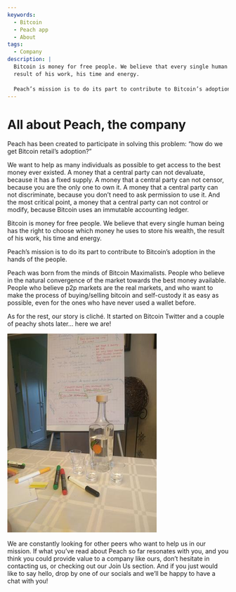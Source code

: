 ```yaml
---
keywords:
  - Bitcoin
  - Peach app
  - About
tags:
  - Company
description: |
  Bitcoin is money for free people. We believe that every single human being has the right to choose which money he uses to store his wealth, the
  result of his work, his time and energy.

  Peach’s mission is to do its part to contribute to Bitcoin’s adoption in the hands of the people.
---
```

# All about Peach, the company

Peach has been created to participate in solving this problem: “how do we get Bitcoin retail’s adoption?”

We want to help as many individuals as possible to get access to the best money ever existed. A money that a central party can not devaluate,
because it has a fixed supply. A money that a central party can not censor, because you are the only one to own it. A money that a central party
can not discriminate, because you don’t need to ask permission to use it. And the most critical point, a money that a central party can not control
or modify, because Bitcoin uses an immutable accounting ledger.

Bitcoin is money for free people. We believe that every single human being has the right to choose which money he uses to store his wealth, the
result of his work, his time and energy.

Peach’s mission is to do its part to contribute to Bitcoin’s adoption in the hands of the people.

Peach was born from the minds of Bitcoin Maximalists. People who believe in the natural convergence of the market towards the best money
available. People who believe p2p markets are the real markets, and who want to make the process of buying/selling bitcoin and self-custody it
as easy as possible, even for the ones who have never used a wallet before.

As for the rest, our story is cliché. It started on Bitcoin Twitter and a couple of peachy shots later… here we are!

![](/img/blog/all-about-peach-the-company/photo.jpg)

We are constantly looking for other peers who want to help us in our mission. If what you’ve read about Peach so far resonates with you, and you
think you could provide value to a company like ours, don’t hesitate in contacting us, or checking out our Join Us section. And if you just would
like to say hello, drop by one of our socials and we’ll be happy to have a chat with you!
